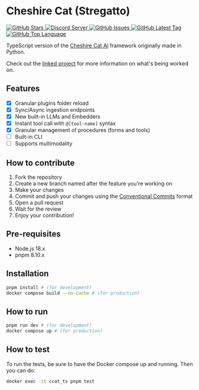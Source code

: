 # Cheshire Cat (Stregatto)

<a href="https://github.com/zAlweNy26/ts-cat">
    <img alt="GitHub Stars" src="https://img.shields.io/github/stars/zAlweNy26/ts-cat">
</a>
<a href="https://discord.gg/bHX5sNFCYU">
    <img alt="Discord Server" src="https://img.shields.io/discord/1092359754917089350?logo=discord">
</a>
<a href="https://github.com/zAlweNy26/ts-cat/issues">
    <img alt="GitHub Issues" src="https://img.shields.io/github/issues/zAlweNy26/ts-cat">
</a>
<a href="https://github.com/zAlweNy26/ts-cat/tags">
    <img alt="GitHub Latest Tag" src="https://img.shields.io/github/v/tag/zAlweNy26/ts-cat">
</a>
<a href="https://github.com/zAlweNy26/ts-cat">
    <img alt="GitHub Top Language" src="https://img.shields.io/github/languages/top/zAlweNy26/ts-cat">
</a>

TypeScript version of the [Cheshire Cat AI](https://github.com/cheshire-cat-ai/core) framework originally made in Python.

Check out the [linked project](https://github.com/zAlweNy26/ts-cat/projects?query=is%3Aopen) for more information on what's being worked on.

## Features

- [x] Granular plugins folder reload
- [x] Sync/Async ingestion endpoints
- [x] New built-in LLMs and Embedders
- [x] Instant tool call with `@[tool-name]` syntax
- [x] Granular management of procedures (forms and tools)
- [ ] Built-in CLI
- [ ] Supports multimodality

## How to contribute

1. Fork the repository
2. Create a new branch named after the feature you're working on
3. Make your changes
4. Commit and push your changes using the [Conventional Commits](https://www.conventionalcommits.org/en/v1.0.0/) format
5. Open a pull request
6. Wait for the review
7. Enjoy your contribution!

## Pre-requisites

- Node.js 18.x
- pnpm 8.10.x

## Installation

```bash
pnpm install # (for development)
docker compose build --no-cache # (for production)
```

## How to run

```bash
pnpm run dev # (for development)
docker compose up # (for production)
```

## How to test

To run the tests, be sure to have the Docker compose up and running. Then you can do:

```bash
docker exec -it ccat_ts pnpm test
```
